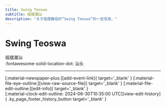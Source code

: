 ```yaml
---
title: Swing Teoswa
subtitle: 摇摆潮汕
description: "关于摇摆舞组织“Swing Teoswa”的一些信息。"
---
```


# Swing Teoswa

摇摆潮汕  
:fontawesome-solid-location-dot: 汕头  


---

<div class="ky_page_footer" markdown>
<div class="ky_page_footer_trailing" markdown="span">
[:material-newspaper-plus:][add-event-link]{ target='_blank' }
[:material-file-eye-outline:][view-raw-source-file]{ target='_blank' }
[:material-file-edit-outline:][edit-info]{ target='_blank' }
</div>
<div class="ky_page_footer_leading" markdown="span">
[:material-clock-edit-outline: 2024-06-30T10:35:00 UTC][view-edit-history]{ .ky_page_footer_history_button target='_blank' }
</div>
</div>

[add-event-link]: https://github.com/swingdance/events/issues/new?assignees=&labels=add+event&projects=&template=02-add_entity.yml&title=%5Bcn%5D%20%3CName%3E&region=cn&province=Guangdong&city=Shantou&org_id=swing-teoswa "添加活动"
[view-raw-source-file]: https://github.com/swingdance/orgs/blob/main/cn/swing-teoswa.json "查看原始源文件"
[edit-info]: https://github.com/swingdance/orgs/issues/new?assignees=&labels=update+org&projects=&template=03-update_entity.yml&title=%5Bcn%5D%20Swing%20Teoswa&region=cn&id=swing-teoswa&name=Swing%20Teoswa "编辑信息"

[view-edit-history]: https://github.com/swingdance/orgs/commits/main/cn/swing-teoswa.json "查看编辑历史"
